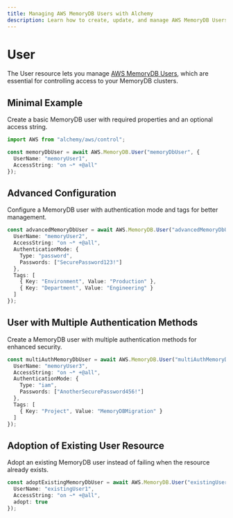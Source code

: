 ```yaml
---
title: Managing AWS MemoryDB Users with Alchemy
description: Learn how to create, update, and manage AWS MemoryDB Users using Alchemy Cloud Control.
---
```


# User

The User resource lets you manage [AWS MemoryDB Users](https://docs.aws.amazon.com/memorydb/latest/userguide/), which are essential for controlling access to your MemoryDB clusters.

## Minimal Example

Create a basic MemoryDB user with required properties and an optional access string.

```ts
import AWS from "alchemy/aws/control";

const memoryDbUser = await AWS.MemoryDB.User("memoryDbUser", {
  UserName: "memoryUser1",
  AccessString: "on ~* +@all"
});
```

## Advanced Configuration

Configure a MemoryDB user with authentication mode and tags for better management.

```ts
const advancedMemoryDbUser = await AWS.MemoryDB.User("advancedMemoryDbUser", {
  UserName: "memoryUser2",
  AccessString: "on ~* +@all",
  AuthenticationMode: {
    Type: "password",
    Passwords: ["SecurePassword123!"]
  },
  Tags: [
    { Key: "Environment", Value: "Production" },
    { Key: "Department", Value: "Engineering" }
  ]
});
```

## User with Multiple Authentication Methods

Create a MemoryDB user with multiple authentication methods for enhanced security.

```ts
const multiAuthMemoryDbUser = await AWS.MemoryDB.User("multiAuthMemoryDbUser", {
  UserName: "memoryUser3",
  AccessString: "on ~* +@all",
  AuthenticationMode: {
    Type: "iam",
    Passwords: ["AnotherSecurePassword456!"]
  },
  Tags: [
    { Key: "Project", Value: "MemoryDBMigration" }
  ]
});
```

## Adoption of Existing User Resource

Adopt an existing MemoryDB user instead of failing when the resource already exists.

```ts
const adoptExistingMemoryDbUser = await AWS.MemoryDB.User("existingUser", {
  UserName: "existingUser1",
  AccessString: "on ~* +@all",
  adopt: true
});
```